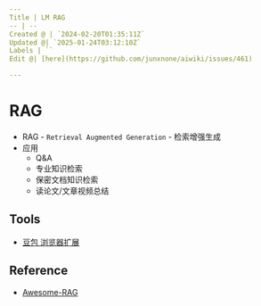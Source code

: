 ```yaml
---
Title | LM RAG
-- | --
Created @ | `2024-02-20T01:35:11Z`
Updated @| `2025-01-24T03:12:10Z`
Labels | ``
Edit @| [here](https://github.com/junxnone/aiwiki/issues/461)

---
```

# RAG
- RAG - `Retrieval Augmented Generation` - 检索增强生成
- 应用
  - Q&A
  - 专业知识检索
  - 保密文档知识检索
  - 读论文/文章视频总结

## Tools
- [豆包 浏览器扩展](https://chrome.google.com/webstore/detail/dbjibobgilijgolhjdcbdebjhejelffo)


## Reference
- [Awesome-RAG](https://github.com/lucifertrj/Awesome-RAG)

